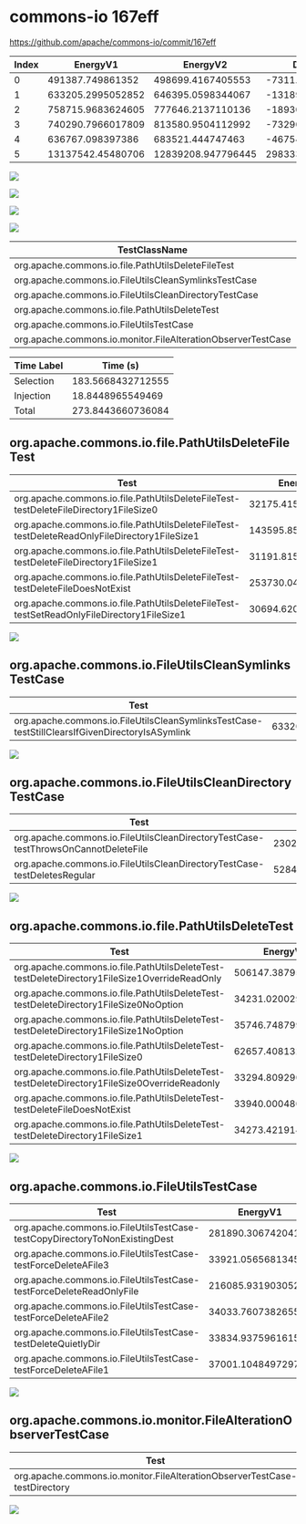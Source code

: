 # commons-io 167eff


https://github.com/apache/commons-io/commit/167eff


| Index | EnergyV1 | EnergyV2 | DeltaEnergy | DurationV1 | DurationsV2 | DeltaDuration | #Tests |
| --- | --- | --- | --- | --- | --- | --- | --- |
| 0 | 491387.749861352 | 498699.4167405553 | -7311.666879203345 | 17630166.7735634 | 17348426.10751341 | 281740.6660499908 | 5 |
| 1 | 633205.2995052852 | 646395.0598344067 | -13189.760329121491 | 21461086.829727992 | 23441816.69107765 | -1980729.8613496572 | 1 |
| 2 | 758715.9683624605 | 777646.2137110136 | -18930.245348553057 | 24311056.788216233 | 24505240.25369536 | -194183.46547912806 | 2 |
| 3 | 740290.7966017809 | 813580.9504112992 | -73290.15380951832 | 22642091.668144546 | 27291977.844813995 | -4649886.176669449 | 7 |
| 4 | 636767.098397386 | 683521.444747463 | -46754.34635007696 | 18184872.141432904 | 18513130.07864078 | -328257.93720787764 | 6 |
| 5 | 13137542.45480706 | 12839208.947796445 | 298333.5070106145 | 1098046482.9212298 | 1069859200.780695 | 28187282.140534878 | 1 |

![](./commons-io.png)

![](./commons-io_delta.png)

![](./commons-io_delta_v.png)

![](./commons-io_delta_1_v.png)

| TestClassName | Index |
| --- | --- |
| org.apache.commons.io.file.PathUtilsDeleteFileTest | 0 |
| org.apache.commons.io.FileUtilsCleanSymlinksTestCase | 1 |
| org.apache.commons.io.FileUtilsCleanDirectoryTestCase | 2 |
| org.apache.commons.io.file.PathUtilsDeleteTest | 3 |
| org.apache.commons.io.FileUtilsTestCase | 4 |
| org.apache.commons.io.monitor.FileAlterationObserverTestCase | 5 |



| Time Label | Time (s) |
| --- | --- |
| Selection | 183.5668432712555 |
| Injection | 18.8448965549469 |
| Total | 273.8443660736084 |
## org.apache.commons.io.file.PathUtilsDeleteFileTest

| Test | EnergyV1 | EnergyV2 | DeltaEnergy | DurationV1 | DurationsV2 | DeltaDuration |
| --- | --- | --- | --- | --- | --- | --- |
| org.apache.commons.io.file.PathUtilsDeleteFileTest-testDeleteFileDirectory1FileSize0 | 32175.415118516084 | 31265.350200081724 | 910.0649184343602 | 1493610.2320933263 | 1467390.8593117548 | 26219.372781571466 |
| org.apache.commons.io.file.PathUtilsDeleteFileTest-testDeleteReadOnlyFileDirectory1FileSize1 | 143595.8534775924 | 122811.82483198345 | 20784.028645608953 | 4815968.684000038 | 4630367.623005225 | 185601.0609948123 |
| org.apache.commons.io.file.PathUtilsDeleteFileTest-testDeleteFileDirectory1FileSize1 | 31191.8156883208 | 32847.25687367032 | -1655.4411853495185 | 900413.6842158776 | 1040445.1026798275 | -140031.41846394993 |
| org.apache.commons.io.file.PathUtilsDeleteFileTest-testDeleteFileDoesNotExist | 253730.04540197912 | 275084.0268567635 | -21353.9814547844 | 9472181.442765353 | 9116027.970150722 | 356153.47261463106 |
| org.apache.commons.io.file.PathUtilsDeleteFileTest-testSetReadOnlyFileDirectory1FileSize1 | 30694.620174943593 | 36690.95797805628 | -5996.337803112685 | 947992.7304888056 | 1094194.5523658814 | -146201.82187707582 |

![](./org.apache.commons.io.file.PathUtilsDeleteFileTest-graph.png)

## org.apache.commons.io.FileUtilsCleanSymlinksTestCase

| Test | EnergyV1 | EnergyV2 | DeltaEnergy | DurationV1 | DurationsV2 | DeltaDuration |
| --- | --- | --- | --- | --- | --- | --- |
| org.apache.commons.io.FileUtilsCleanSymlinksTestCase-testStillClearsIfGivenDirectoryIsASymlink | 633205.2995052852 | 646395.0598344067 | -13189.760329121491 | 21461086.829727992 | 23441816.69107765 | -1980729.8613496572 |

![](./org.apache.commons.io.FileUtilsCleanSymlinksTestCase-graph.png)

## org.apache.commons.io.FileUtilsCleanDirectoryTestCase

| Test | EnergyV1 | EnergyV2 | DeltaEnergy | DurationV1 | DurationsV2 | DeltaDuration |
| --- | --- | --- | --- | --- | --- | --- |
| org.apache.commons.io.FileUtilsCleanDirectoryTestCase-testThrowsOnCannotDeleteFile | 230254.2464764018 | 253607.84091481258 | -23353.59443841077 | 8096456.445189004 | 8369271.398480008 | -272814.9532910045 |
| org.apache.commons.io.FileUtilsCleanDirectoryTestCase-testDeletesRegular | 528461.7218860587 | 524038.372796201 | 4423.349089857715 | 16214600.34302723 | 16135968.855215354 | 78631.48781187646 |

![](./org.apache.commons.io.FileUtilsCleanDirectoryTestCase-graph.png)

## org.apache.commons.io.file.PathUtilsDeleteTest

| Test | EnergyV1 | EnergyV2 | DeltaEnergy | DurationV1 | DurationsV2 | DeltaDuration |
| --- | --- | --- | --- | --- | --- | --- |
| org.apache.commons.io.file.PathUtilsDeleteTest-testDeleteDirectory1FileSize1OverrideReadOnly | 506147.38795373274 | 571370.7856296091 | -65223.39767587639 | 15451869.350724168 | 18629670.449354783 | -3177801.0986306146 |
| org.apache.commons.io.file.PathUtilsDeleteTest-testDeleteDirectory1FileSize0NoOption | 34231.02002956261 | 30411.664966826465 | 3819.3550627361474 | 966362.5229916158 | 1055686.0646634179 | -89323.54167180206 |
| org.apache.commons.io.file.PathUtilsDeleteTest-testDeleteDirectory1FileSize1NoOption | 35746.74879997554 | 30067.32904428603 | 5679.419755689509 | 1077026.3061010758 | 1333389.4461123808 | -256363.140011305 |
| org.apache.commons.io.file.PathUtilsDeleteTest-testDeleteDirectory1FileSize0 | 62657.408132519646 | 89114.03420796557 | -26456.62607544592 | 2097370.193053405 | 3265871.9644457065 | -1168501.7713923017 |
| org.apache.commons.io.file.PathUtilsDeleteTest-testDeleteDirectory1FileSize0OverrideReadonly | 33294.80929075608 | 29894.507638675772 | 3400.3016520803067 | 1200736.9775368383 | 1105297.594666798 | 95439.38287004037 |
| org.apache.commons.io.file.PathUtilsDeleteTest-testDeleteFileDoesNotExist | 33940.00048027861 | 31930.01370913876 | 2009.9867711398547 | 775294.7573727444 | 839083.5878290171 | -63788.8304562727 |
| org.apache.commons.io.file.PathUtilsDeleteTest-testDeleteDirectory1FileSize1 | 34273.421914955645 | 30792.615214797523 | 3480.806700158122 | 1073431.560364699 | 1062978.7377418962 | 10452.822622802807 |

![](./org.apache.commons.io.file.PathUtilsDeleteTest-graph.png)

## org.apache.commons.io.FileUtilsTestCase

| Test | EnergyV1 | EnergyV2 | DeltaEnergy | DurationV1 | DurationsV2 | DeltaDuration |
| --- | --- | --- | --- | --- | --- | --- |
| org.apache.commons.io.FileUtilsTestCase-testCopyDirectoryToNonExistingDest | 281890.30674204195 | 278250.5938117417 | 3639.712930300273 | 8584368.003455989 | 8219971.944255019 | 364396.05920097046 |
| org.apache.commons.io.FileUtilsTestCase-testForceDeleteAFile3 | 33921.05656813459 | 37954.47851075376 | -4033.4219426191703 | 950305.6405257776 | 918058.7354734467 | 32246.905052330927 |
| org.apache.commons.io.FileUtilsTestCase-testForceDeleteReadOnlyFile | 216085.93190305267 | 256921.22309560893 | -40835.291192556266 | 6090060.792980233 | 6781676.478354175 | -691615.6853739414 |
| org.apache.commons.io.FileUtilsTestCase-testForceDeleteAFile2 | 34033.760738265555 | 36414.629594556114 | -2380.868856290559 | 811952.7968074647 | 787629.5843660202 | 24323.212441444513 |
| org.apache.commons.io.FileUtilsTestCase-testDeleteQuietlyDir | 33834.937596161515 | 36387.471658458686 | -2552.5340622971707 | 877834.8045564841 | 925556.7001915097 | -47721.895635025576 |
| org.apache.commons.io.FileUtilsTestCase-testForceDeleteAFile1 | 37001.104849729716 | 37593.04807634387 | -591.9432266141521 | 870350.1031069553 | 880236.6360006097 | -9886.532893654425 |

![](./org.apache.commons.io.FileUtilsTestCase-graph.png)

## org.apache.commons.io.monitor.FileAlterationObserverTestCase

| Test | EnergyV1 | EnergyV2 | DeltaEnergy | DurationV1 | DurationsV2 | DeltaDuration |
| --- | --- | --- | --- | --- | --- | --- |
| org.apache.commons.io.monitor.FileAlterationObserverTestCase-testDirectory | 13137542.45480706 | 12839208.947796445 | 298333.5070106145 | 1098046482.9212298 | 1069859200.780695 | 28187282.140534878 |

![](./org.apache.commons.io.monitor.FileAlterationObserverTestCase-graph.png)

